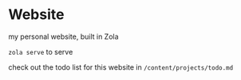 # Website

my personal website, built in Zola

`zola serve` to serve

check out the todo list for this website in `/content/projects/todo.md`
